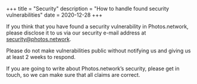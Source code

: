 +++
title = "Security"
description = "How to handle found security vulnerabilities"
date = 2020-12-28
+++

If you think that you have found a security vulnerability in Photos.network, please disclose it to us via our security e-mail address at [security@photos.network](mailto:security@photos.network).

Please do not make vulnerabilities public without notifying us and giving us at least 2 weeks to respond.

If you are going to write about Photos.network’s security, please get in touch, so we can make sure that all claims are correct.

